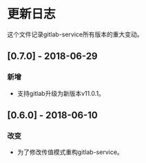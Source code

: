 # 更新日志
这个文件记录gitlab-service所有版本的重大变动。

## [0.7.0] - 2018-06-29
### 新增
- 支持gitlab升级为新版本v11.0.1。

## [0.6.0] - 2018-06-10
### 改变
- 为了修改传值模式重构gitlab-service。